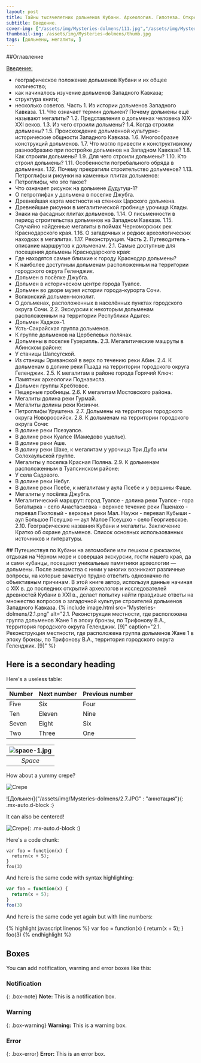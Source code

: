 ```yaml
---
layout: post
title: Тайны тысячелетних дольменов Кубани. Археология. Гипотеза. Открытия. Путеводитель.
subtitle: Введение.
cover-img: ["/assets/img/Mysteries-dolmens/111.jpg","/assets/img/Mysteries-dolmens/222.jpg"]
thumbnail-img: /assets/img/Mysteries-dolmens/thumb.jpg
tags: [дольмены, мегалиты, ]
---
```


##Оглавление

[Введение:](#Введение)
- географическое положение дольменов Кубани и их общее количество;
- как начиналось изучение дольменов Западного Кавказа;
- структура книги;
- несколько советов.
Часть 1. Из истории дольменов Западного Кавказа.
1.1. Что означает термин дольмен? Почему дольмены ещё называют мегалиты?
1.2. Представления о дольменах человека ХIХ-ХХI веков.
1.3. Из чего строили дольмены?
1.4. Когда строили дольмены?
1.5.  Происхождение дольменной культурно-исторические общности Западного Кавказа.
1.6. Многообразие конструкций дольменов.
1.7. Что могло привести к конструктивному разнообразию при постройке дольменов на Западном Кавказе?
1.8. Как строили дольмены?
1.9. Для чего строили дольмены?
1.10. Кто строил дольмены?
1.11. Особенности погребального обряда в дольменах.
1.12. Почему прекратили строительство дольменов?
1.13. Петроглифы и рисунки на каменных плитах дольменов:
- Петроглифы, что это такое?
- Что означает рисунок на дольмене Дудугуш-1?
- О петроглифах у дольмена в поселке Джубга.
- Древнейшая карта местности на стенках Царского дольмена.
- Древнейшие рисунки в мегалитической гробнице урочища Клады.
- Знаки на фасадных плитах дольменов.
1.14. О письменности в период строительства дольменов на Западном Кавказе.
1.15. Случайно найденные мегалиты в поймах Черноморских рек Краснодарского края.
1.16. О загадочных и редких археологических находках в мегалитах.
1.17. Реконструкция.
Часть 2. Путеводитель - описание маршрутов к дольменам.
2.1. Самые доступные для посещения дольмены Краснодарского края:
- Где находятся самые близкие к городу Краснодар дольмены?
- К наиболее доступным дольменам расположенным на территории городского округа Геленджик.
- Дольмен в посёлке Джубга.
- Дольмен в историческом центре города Туапсе.
- Дольмен во дворе музея истории города-курорта Сочи.
- Волконский дольмен-монолит.
- О дольменах, расположенных в населённых пунктах городского округа Сочи.
2.2. Экскурсии к некоторым дольменам расположенным на территории Республики Адыгея:
- Дольмен Хаджох-1.
- Усть-Сахрайская группа дольменов.
- К группе дольменов на Цербелевых полянах.
- Дольмены в поселке Гузерипль.
2.3. Мегалитические машруты в Абинском районе:
- У станицы Шапсугской.
- Из станицы Эриванской в верх по течению реки Абин.
2.4. К дольменам в долине реки Пшада на территории городского округа Геленджик.
2.5. К мегалитам в районе города Горячий Ключ:
- Памятник археологии Поднависла.
- Дольмен группы Хребтовое.
- Пещерные гробницы.
2.6. К мегалитам Мостовского района.
- Мегалиты долина реки Гурмай.
- Мегалиты долины реки Кизинчи.
- Петроглифы Уруштена.
2.7. Дольмены на  территории городского округа Новороссийск.
2.8. К дольменам на территории городского округа Сочи:
- В долине реки Псезуапсе.
- В долине реки Куапсе (Мамедово ущелье).
-  В долине реки Аше.
- В долину реки Шахе, к мегалитам у урочища Три Дуба или Солохаульской группе.
- Мегалиты у поселка Красная Поляна.
2.9. К дольменам расположенным в Туапсинском районе:
- У села Садового.
- В долине реки Небуг.
- В долине реки Псебе, к мегалитам у аула Псебе и у вершины Фаше.
- Мегалиты у посёлка Джубга.
- Мегалитический маршрут: город Туапсе - долина реки Туапсе - гора Богатырка - село Анастасиевка - верхнее течение реки Пшенахо - перевал Пихтовый - верховья реки Мал. Наужи - перевал Кубыши - аул Большое Псеушхо — аул Малое Псеушхо - село Георгиевское.
2.10. Географические названия Кубани и мегалиты.
Заключение
Кратко об охране дольменов.
Список основных использованных источников и литературы.

##<a name="Введение"></a>
Путешествуя по Кубани на автомобиле или пешком с рюкзаком, отдыхая на Чёрном море и совершая экскурсии, гости нашего края, да и сами кубанцы, посещают уникальные памятники археологии — дольмены. После знакомства с ними у многих возникают различные вопросы, на которые зачастую трудно ответить однозначно по объективным причинам. В этой книге автор, используя данные начиная с ХIХ в. до последних открытий археологов и исследователей древностей Кубани в ХХI в., делает попытку найти правдивые ответы на множество вопросов о загадочной культуре строителей дольменов Западного Кавказа.
{% include image.html
    src="Mysteries-dolmens/2.1.png"
    alt="2.1. Реконструкция местности, где расположена группа дольменов Жане 1 в эпоху бронзы, по Трифонову В.А., территория городского округа Геленджик. [9]"
    caption="2.1. Реконструкция местности, где расположена группа дольменов Жане 1 в эпоху бронзы, по Трифонову В.А., территория городского округа Геленджик. [9]"
%}
## Here is a secondary heading

Here's a useless table:

| Number | Next number | Previous number |
| :------ |:--- | :--- |
| Five | Six | Four |
| Ten | Eleven | Nine |
| Seven | Eight | Six |
| Two | Three | One |

| ![space-1.jpg](http://www.storywarren.com/wp-content/uploads/2016/09/space-1.jpg) | 
|:--:| 
| *Space* |


How about a yummy crepe?

![Crepe](https://s3-media3.fl.yelpcdn.com/bphoto/cQ1Yoa75m2yUFFbY2xwuqw/348s.jpg)

![Дольмен]{"/assets/img/Mysteries-dolmens/2.7.JPG" : "аннотация"}{: .mx-auto.d-block :}

It can also be centered!

![Crepe](https://s3-media3.fl.yelpcdn.com/bphoto/cQ1Yoa75m2yUFFbY2xwuqw/348s.jpg){: .mx-auto.d-block :}

Here's a code chunk:

~~~
var foo = function(x) {
  return(x + 5);
}
foo(3)
~~~

And here is the same code with syntax highlighting:

```javascript
var foo = function(x) {
  return(x + 5);
}
foo(3)
```

And here is the same code yet again but with line numbers:

{% highlight javascript linenos %}
var foo = function(x) {
  return(x + 5);
}
foo(3)
{% endhighlight %}

## Boxes
You can add notification, warning and error boxes like this:

### Notification

{: .box-note}
**Note:** This is a notification box.

### Warning

{: .box-warning}
**Warning:** This is a warning box.

### Error

{: .box-error}
**Error:** This is an error box.

